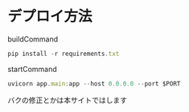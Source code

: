 # デプロイ方法
buildCommand<br>
```JavaScript
pip install -r requirements.txt
```
startCommand<br>
```JavaScript
uvicorn app.main:app --host 0.0.0.0 --port $PORT
```
バクの修正とかは本サイトではします
